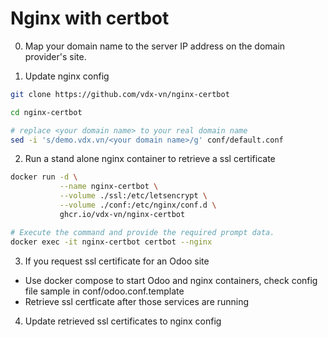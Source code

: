 # Nginx with certbot

0. Map your domain name to the server IP address on the domain provider's site.

1. Update nginx config

```bash
git clone https://github.com/vdx-vn/nginx-certbot

cd nginx-certbot

# replace <your domain name> to your real domain name
sed -i 's/demo.vdx.vn/<your domain name>/g' conf/default.conf

```

2. Run a stand alone nginx container to retrieve a ssl certificate

```bash
docker run -d \
           --name nginx-certbot \
           --volume ./ssl:/etc/letsencrypt \
           --volume ./conf:/etc/nginx/conf.d \
           ghcr.io/vdx-vn/nginx-certbot

# Execute the command and provide the required prompt data.
docker exec -it nginx-certbot certbot --nginx
```

3. If you request ssl certificate for an Odoo site

+ Use docker compose to start Odoo and nginx containers, check config file sample in conf/odoo.conf.template
+ Retrieve ssl certficate after those services are running

4. Update retrieved ssl certificates to nginx config
